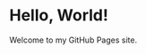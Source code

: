 
<head>
    <title>Hello World</title>
</head>
<body>
    <h1>Hello, World!</h1>
    <p>Welcome to my GitHub Pages site.</p>
</body>
